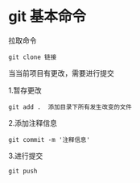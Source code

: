# git 基本命令

拉取命令

```git
git clone 链接
```

当当前项目有更改，需要进行提交

1.暂存更改

```
git add .  添加目录下所有发生改变的文件
```

2.添加注释信息

```
git commit -m '注释信息'
```

3.进行提交

```
git push
```

